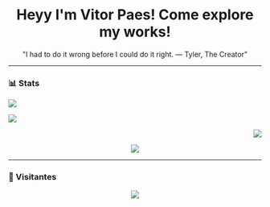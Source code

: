 <h1 align="center">Heyy I'm Vitor Paes! Come explore my works!</h1>

<p align="center"> 
 "I had to do it wrong before I could do it right. 
  — Tyler, The Creator"
</p>

---

### 📊 Stats

<p align="start">
  <img src="https://github-readme-stats.vercel.app/api?username=VitorPaes-coder&show_icons=true&theme=tokyonight&hide=prs,issues&count_private=true" />
</p>

<p align="start">
  <img src="https://github-readme-stats.vercel.app/api/top-langs/?username=VitorPaes-coder&layout=compact&theme=tokyonight" />
</p>

<p align="end">
  <img src="https://streak-stats.demolab.com?user=VitorPaes-coder&theme=tokyonight" />
</p>

<p align="center">
  <img src="https://github-profile-trophy.vercel.app/?username=VitorPaes-coder&theme=onedark&row=1&column=7" />
</p>

---

### 👀 Visitantes
<p align="center">
  <img src="https://komarev.com/ghpvc/?username=vitorpaes&color=blue&style=flat" />
</p>
